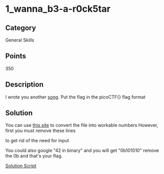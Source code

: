# 1_wanna_b3-a-r0ck5tar

## Category
General Skills

## Points 
350

## Description
I wrote you another [song](https://2019shell1.picoctf.com/static/0690cdfc040e177175b2822f690ec4e0/lyrics.txt). Put the flag in the picoCTF{} flag format

## Solution
You can use [this site](https://codewithrockstar.com/online) to convert the file into workable numbers
However, first you must remove these lines

to get rid of the need for input
 

You could also google "42 in binary" and you will get "0b101010" remove the 0b and that's your flag.


[Solution Script](https://github.com/NDJSec/PicoCTF-2019-Writeup/blob/master/General_Skills/Warmed_Up/Solution.py)
